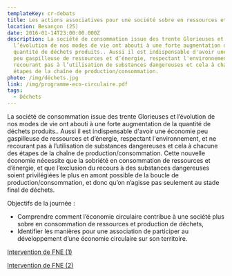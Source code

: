 ```yaml
---
templateKey: cr-debats
title: Les actions associatives pour une société sobre en ressources et en déchets
location: Besançon (25)
date: 2016-01-14T23:00:00.000Z
description: La société de consommation issue des trente Glorieuses et
  l’évolution de nos modes de vie ont abouti à une forte augmentation de la
  quantité de déchets produits.. Aussi il est indispensable d'avoir une économie
  peu gaspilleuse de ressources et d’énergie, respectant l'environnement, et ne
  recourant pas à l’utilisation de substances dangereuses et cela à chacune des
  étapes de la chaîne de production/consommation.
photo: /img/déchets.jpg
link: /img/programme-eco-circulaire.pdf
tags:
  - Déchets
---
```

La société de consommation issue des trente Glorieuses et l’évolution de nos modes de vie ont abouti à une forte augmentation de la quantité de déchets produits.. Aussi il est indispensable d'avoir une économie peu gaspilleuse de ressources et d’énergie, respectant l'environnement, et ne recourant pas à l’utilisation de substances dangereuses et cela à chacune des étapes de la chaîne de production/consommation. Cette nouvelle économie nécessite que la sobriété en consommation de ressources et d’énergie, et que l’exclusion du recours à des substances dangereuses soient privilégiées le plus en amont possible de la boucle de production/consommation, et donc qu’on n’agisse pas seulement au stade final de déchets.

Objectifs de la journée :

* Comprendre comment l’économie circulaire contribue à une société plus sobre en consommation de ressources et production de déchets,
* Identifier les manières pour une association de participer au développement d’une économie circulaire sur son territoire.

[Intervention de FNE (1)](/img/intervention-ab-journee-ec-fne-fc15012016.pdf)

[Intervention de FNE (2)](/img/intervention-bc-journee-rc.pdf)
